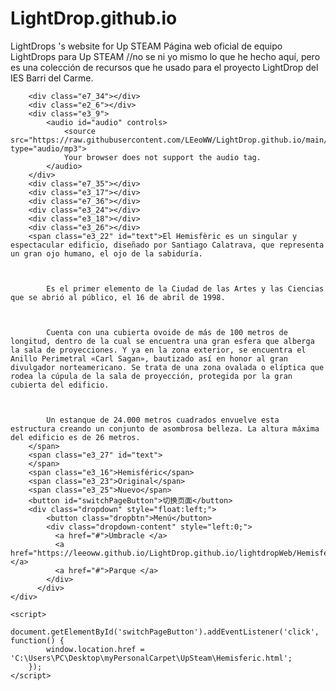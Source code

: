 # LightDrop.github.io
LightDrops 's website for Up STEAM
Página web oficial de equipo LightDrops para Up STEAM
//no se ni yo mismo lo que he hecho aquí, pero es una colección de recursos que he usado para el proyecto LightDrop del IES Barri del Carme.
<!DOCTYPE html>
<html lang="en">
<head>
    <meta charset="UTF-8">
    <meta name="viewport" content="width=device-width, initial-scale=1.0">
    <link rel="stylesheet" type="text/css" href="style.css">
    <script src="highlight.js"></script>
    <link href="https://fonts.googleapis.com/css?family=Inter&display=swap" rel="stylesheet">
    
</head>
<body>
    <div class="e1_2">
        
        <div class="e7_34"></div>
        <div class="e2_6"></div>
        <div class="e3_9">
            <audio id="audio" controls>
                <source src="https://raw.githubusercontent.com/LEeoWW/LightDrop.github.io/main/umbracle.mp3" type="audio/mp3">
                Your browser does not support the audio tag.
            </audio>
        </div>
        <div class="e7_35"></div>
        <div class="e3_17"></div>
        <div class="e7_36"></div>
        <div class="e3_24"></div>
        <div class="e3_18"></div>
        <div class="e3_26"></div>
        <span class="e3_22" id="text">El Hemisfèric es un singular y espectacular edificio, diseñado por Santiago Calatrava, que representa un gran ojo humano, el ojo de la sabiduría.

 

            Es el primer elemento de la Ciudad de las Artes y las Ciencias que se abrió al público, el 16 de abril de 1998.
            
             
            
            Cuenta con una cubierta ovoide de más de 100 metros de longitud, dentro de la cual se encuentra una gran esfera que alberga la sala de proyecciones. Y ya en la zona exterior, se encuentra el Anillo Perimetral «Carl Sagan», bautizado así en honor al gran divulgador norteamericano. Se trata de una zona ovalada o elíptica que rodea la cúpula de la sala de proyección, protegida por la gran cubierta del edificio.
            
             
            
            Un estanque de 24.000 metros cuadrados envuelve esta estructura creando un conjunto de asombrosa belleza. La altura máxima del edificio es de 26 metros.
        </span>
        <span class="e3_27" id="text">
        </span>
        <span class="e3_16">Hemisféric</span>
        <span class="e3_23">Original</span>
        <span class="e3_25">Nuevo</span>
        <button id="switchPageButton">切换页面</button>
        <div class="dropdown" style="float:left;">
            <button class="dropbtn">Menú</button>
            <div class="dropdown-content" style="left:0;">
              <a href="#">Umbracle </a>
              <a href="https://leeoww.github.io/LightDrop.github.io/lightdropWeb/Hemisferic.html">Hemisferic </a>
              <a href="#">Parque </a>
            </div>
          </div>
    </div>

    <script>
        document.getElementById('switchPageButton').addEventListener('click', function() {
            window.location.href = 'C:\Users\PC\Desktop\myPersonalCarpet\UpSteam\Hemisferic.html';
        });
    </script>
</body>
</html>

